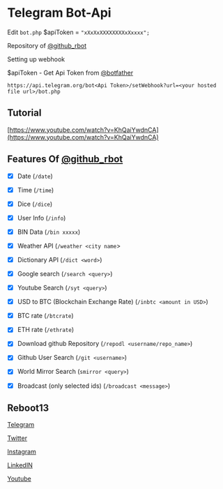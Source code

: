 # Telegram Bot-Api

Edit `bot.php` 
$apiToken = `"xXxXxXXXXXXXXxXxxxx";`

Repository of [@github_rbot](https://telegram.me/github_rbot) 

Setting up webhook

$apiToken - Get Api Token from [@botfather](https://telegram.me/botfather)


`https://api.telegram.org/bot<Api Token>/setWebhook?url=<your hosted file url>/bot.php`

## Tutorial
[https://www.youtube.com/watch?v=KhQaiYwdnCA](https://www.youtube.com/watch?v=KhQaiYwdnCA)

## Features Of [@github_rbot](https://telegram.me/github_rbot) 

- [x] Date (`/date`)

- [x] Time (`/time`)

- [x] Dice (`/dice`)

- [x] User Info (`/info`)

- [x] BIN Data (`/bin xxxxx`)

- [x] Weather API (`/weather <city name`>

- [x] Dictionary API (`/dict <word>`)

- [x] Google search (`/search <query>`)

- [x] Youtube Search (`/syt <query>`)

- [x] USD to BTC (Blockchain Exchange Rate) (`/inbtc <amount in USD>`)

- [x] BTC rate (`/btcrate`)

- [x] ETH rate (`/ethrate`)

- [x] Download github Repository (`/repodl <username/repo_name>`)

- [x] Github User Search (`/git <username>`)

- [x] World Mirror Search (`smirror <query>`)

- [x] Broadcast (only selected ids) (`/broadcast <message>`)


## Reboot13

[Telegram](https://telegram.me/reboot13_dev)

[Twitter](https://twitter.com/reboot13-dev)

[Instagram](https://instagram.com/reboot13_dev)

[LinkedIN](https://linkedin.com/in/reboot13)

[Youtube](https://youtube.com/krutikraut)
